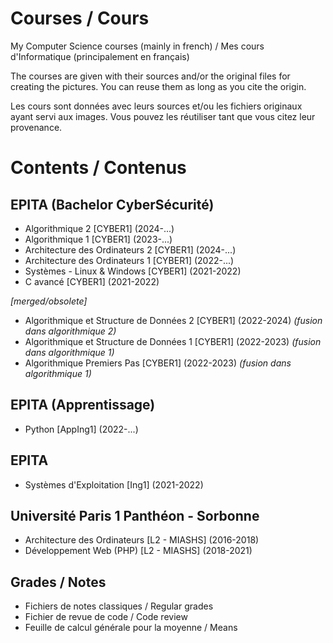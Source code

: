 # Courses / Cours
My Computer Science courses (mainly in french) / Mes cours d'Informatique (principalement en français)

The courses are given with their sources and/or the original files for creating the pictures.
You can reuse them as long as you cite the origin.

Les cours sont données avec leurs sources et/ou les fichiers originaux ayant servi aux images.
Vous pouvez les réutiliser tant que vous citez leur provenance.


# Contents / Contenus

## EPITA (Bachelor CyberSécurité)
- Algorithmique 2 [CYBER1] (2024-...)
- Algorithmique 1 [CYBER1] (2023-...)
- Architecture des Ordinateurs 2 [CYBER1] (2024-...)
- Architecture des Ordinateurs 1 [CYBER1] (2022-...)
- Systèmes - Linux & Windows [CYBER1] (2021-2022)
- C avancé [CYBER1] (2021-2022)

_[merged/obsolete]_
- Algorithmique et Structure de Données 2 [CYBER1] (2022-2024) *(fusion dans algorithmique 2)*
- Algorithmique et Structure de Données 1 [CYBER1] (2022-2023) *(fusion dans algorithmique 1)*
- Algorithmique Premiers Pas [CYBER1] (2022-2023) *(fusion dans algorithmique 1)*


## EPITA (Apprentissage)
- Python [AppIng1] (2022-...)

## EPITA
- Systèmes d'Exploitation [Ing1] (2021-2022)

## Université Paris 1 Panthéon - Sorbonne
- Architecture des Ordinateurs [L2 - MIASHS] (2016-2018)
- Développement Web (PHP) [L2 - MIASHS] (2018-2021)

## Grades / Notes
- Fichiers de notes classiques / Regular grades
- Fichier de revue de code / Code review
- Feuille de calcul générale pour la moyenne / Means

